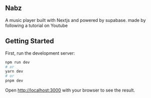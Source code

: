 ## Nabz
A music player built with Nextjs and powered by supabase. made by following a tutorial on Youtube

## Getting Started

First, run the development server:

```bash
npm run dev
# or
yarn dev
# or
pnpm dev
```

Open [http://localhost:3000](http://localhost:3000) with your browser to see the result.

